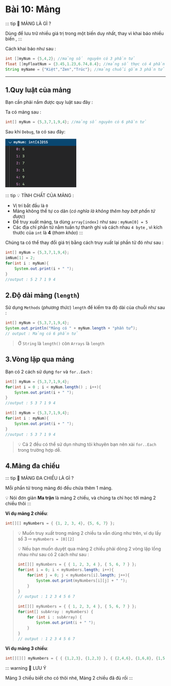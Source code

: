 # Bài 10: Mảng

::: tip 🤔 MẢNG LÀ GÌ ? 

Dùng để lưu trữ nhiều giá trị trong một biến duy nhất, thay vì khai báo nhiều biến , 
:::

Cách khai báo như sau : 

```java
int []myNum = {5,4,2}; //mảng số  nguyên có 3 phần tử 
float []myFloatNum = {3.45,1.23,6.74,8.4}; //mảng số thực có 4 phần tử
String myName = {"Kiệt","Zen","Trúc"}; //mảng chuỗi gồm 3 phần tử
```

---

## 1.Quy luật của mảng

Bạn cần phải nắm được quy luật sau đây : 

Ta có mảng sau : 

```java
int[] myNum = {5,3,7,1,9,4}; //mảng số nguyên có 6 phần tử
```

Sau khi `Debug`, ta có sau đây: 

![Ảnh chụp Màn hình 2021-01-31 lúc 13.35.45.png](https://raw.githubusercontent.com/Zenfection/Image/master/2021/01/31-13-36-04-A%CC%89nh%20chu%CC%A3p%20Ma%CC%80n%20hi%CC%80nh%202021-01-31%20lu%CC%81c%2013.35.45.png)

::: tip 💡 TÍNH CHẤT CỦA MẢNG : 

- Vị trí bắt đầu là `0`
- Mảng không thể tự co dãn (*có nghĩa là không thêm hay bớt phần tử được*)
- Để truy xuất mảng, ta dùng `array[index]` như sau : `myNum[0] = 5`
- Các địa chỉ phần tử nằm tuần tự thanh ghi và cách nhau `4 byte` , vì kích thước của `int` là **4** (*tham khảo*)
:::

Chúng ta có thể thay đổi giá trị bằng cách truy xuất lại phần tử đó như sau : 

```java
int[] myNum = {5,3,7,1,9,4};
imNum[1] = 2;
for(int i : myNum){
    System.out.print(i + " ");
}
//output : 5 2 7 1 9 4
```

## 2.Độ dài mảng (`length`)

Sử dụng `Methods` (*phương thức*) `length` để kiểm tra độ dài của chuỗi như sau :

```java
int[] myNum = {5,3,7,1,9,4};
System.out.println("Mảng có " + myNum.length + "phần tử");
// output : Mảng có 6 phần tử
```

> Ở `String` là `length()` còn `Arrays` là `length`

## 3.Vòng lặp qua mảng

Bạn có 2 cách sử dụng `for` và `for..Each` : 

```java
int[] myNum = {5,3,7,1,9,4};
for(int i = 0 ; i < myNum.length() ; i++){
    System.out.print(i + " ");
}
//output : 5 3 7 1 9 4
```

```java
int[] myNum = {5,3,7,1,9,4};
for(int i : myNum){
    System.out.print(i + " ");
}
//output : 5 3 7 1 9 4
```

> 💡 Cả 2 đều có thể sử dụn nhưng tôi khuyên bạn nên xài `for..Each` trong trường hợp dễ.

## 4.Mảng đa chiều

::: tip 🤔 MẢNG ĐA CHIỀU LÀ GÌ ? 

Mỗi phần tử trong mảng đó đều chứa thêm 1 mảng.

💡 Nói đơn giản **Ma trận** là mảng 2 chiều, và chúng ta chỉ học tới mảng 2 chiều thôi
:::

**Ví dụ mảng 2 chiều**: 

```java
int[][] myNumbers = { {1, 2, 3, 4}, {5, 6, 7} };
```

> 💡 Muốn truy xuất trong mảng 2 chiều ta vẫn dùng như trên, ví dụ lấy số 3 ⇨ `myNumbers = [0][2]`
> 
> 💡 Nếu bạn muốn duyệt qua mảng 2 chiều phải dòng 2 vòng lặp lồng nhau như sau có 2 cách như sau : 
> 
> ```java
> int[][] myNumbers = { { 1, 2, 3, 4 }, { 5, 6, 7 } };
> for(int i = 0; i < myNumbers.length; i++){
>     for(int j = 0; j < myNumbers[i].length; j++){
>         System.out.print(myNumbers[i][j] + " ");
>     }
> }
> // output : 1 2 3 4 5 6 7
> ```
> 
> ```java
> int[][] myNumbers = { { 1, 2, 3, 4 }, { 5, 6, 7 } };
> for(int[] subArray : myNumbers) {
>     for (int i : subArray) {
>         System.out.print(i + " ");
>     }
> }
> // output : 1 2 3 4 5 6 7
> ```

**Ví dụ mảng 3 chiều**: 

```java
int[][][] myNumbers = { { {1,2,3}, {1,2,3} }, { {2,4,6}, {1,6,8}, {1,5,7} } };
```

::: warning 🚀 LƯU Ý

Mảng 3 chiều biết cho có thôi nhé, Mảng 2 chiều đã đủ rồi
:::